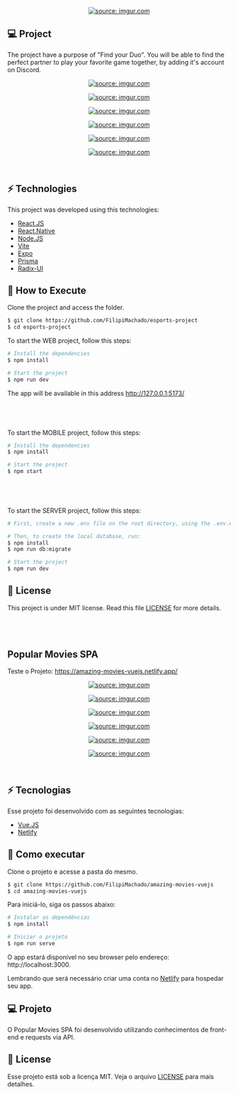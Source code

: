 <p align="center">
  <a href="https://imgur.com/JZ8mYYm"><img src="https://imgur.com/JZ8mYYm.png" title="source: imgur.com" /></a>
</p>

## 💻 Project

The project have a purpose of "Find your Duo". You will be able to find the perfect partner to play your favorite game together, by adding it's account on Discord.

<p align="center">
  <a href="https://imgur.com/2vfvOAV"><img src="https://imgur.com/2vfvOAV.png" title="source: imgur.com" /></a>
</p>
<p align="center">
  <a href="https://imgur.com/YZ5UGKb"><img src="https://imgur.com/YZ5UGKb.png" title="source: imgur.com" /></a>
</p>
<p align="center">
  <a href="https://imgur.com/dbsoNlz"><img src="https://imgur.com/dbsoNlz.png" title="source: imgur.com" /></a>
</p>
<p align="center">
  <a href="https://imgur.com/jLMO94p"><img src="https://imgur.com/jLMO94p.png" title="source: imgur.com" /></a>
</p>
<p align="center">
  <a href="https://imgur.com/CeQen6V"><img src="https://imgur.com/CeQen6V.png" title="source: imgur.com" /></a>
</p>
<p align="center">
  <a href="https://imgur.com/8Y4q5WL"><img src="https://imgur.com/8Y4q5WL.png" title="source: imgur.com" /></a>
</p>

<br>

## ⚡ Technologies

This project was developed using this technologies:

- [React.JS](https://reactjs.org/)
- [React.Native](https://reactnative.dev/)
- [Node.JS](https://nodejs.org/en/)
- [Vite](https://vitejs.dev/)
- [Expo](https://expo.dev/)
- [Prisma](https://www.prisma.io/)
- [Radix-UI](https://www.radix-ui.com/)

## 🚀 How to Execute

Clone the project and access the folder.

```bash
$ git clone https://github.com/FilipiMachado/esports-project
$ cd esports-project
```

To start the WEB project, follow this steps:
```bash
# Install the dependencies
$ npm install

# Start the project
$ npm run dev
```
The app will be available in this address http://127.0.0.1:5173/

## <br>

To start the MOBILE project, follow this steps:
```bash
# Install the dependencies
$ npm install

# Start the project
$ npm start
```

## <br>

To start the SERVER project, follow this steps:

```bash
# First, create a new .env file on the root directory, using the .env.example template as base.

# Then, to create the local database, run:
$ npm install
$ npm run db:migrate

# Start the project
$ npm run dev
```

## 📝 License

This project is under MIT license. Read this file [LICENSE](LICENSE.md) for more details.

## <br>

<h2>Popular Movies SPA</h2>

Teste o Projeto: https://amazing-movies-vuejs.netlify.app/

<p align="center">
  <a href="https://imgur.com/ENAsm3s"><img src="https://i.imgur.com/ENAsm3s.png" title="source: imgur.com" /></a>
</p>
<p align="center">
  <a href="https://imgur.com/m9TROMD"><img src="https://i.imgur.com/m9TROMD.png" title="source: imgur.com" /></a>
</p>
<p align="center">
  <a href="https://imgur.com/4vOgsRW"><img src="https://i.imgur.com/4vOgsRW.png" title="source: imgur.com" /></a>
</p>
<p align="center">
  <a href="https://imgur.com/Xt1b3QK"><img src="https://i.imgur.com/Xt1b3QK.png" title="source: imgur.com" /></a>
</p>
<p align="center">
  <a href="https://imgur.com/MrCSzVC"><img src="https://i.imgur.com/MrCSzVC.png" title="source: imgur.com" /></a>
</p>
<p align="center">
  <a href="https://imgur.com/71WkuqF"><img src="https://i.imgur.com/71WkuqF.png" title="source: imgur.com" /></a>
</p>

<br>

## ⚡ Tecnologias

Esse projeto foi desenvolvido com as seguintes tecnologias:

- [Vue.JS](https://vuejs.org/)
- [Netlify](https://www.netlify.com/)

## 🚀 Como executar

Clone o projeto e acesse a pasta do mesmo.

```bash
$ git clone https://github.com/FilipiMachado/amazing-movies-vuejs
$ cd amazing-movies-vuejs
```

Para iniciá-lo, siga os passos abaixo:
```bash
# Instalar as dependências
$ npm install

# Iniciar o projeto
$ npm run serve
```
O app estará disponível no seu browser pelo endereço: http://localhost:3000.

Lembrando que será necessário criar uma conta no [Netlify](https://www.netlify.com/) para hospedar seu app.

## 💻 Projeto

O Popular Movies SPA foi desenvolvido utilizando conhecimentos de front-end e requests via API.                                                                                                          
## 📝 License

Esse projeto está sob a licença MIT. Veja o arquivo [LICENSE](LICENSE.md) para mais detalhes.
